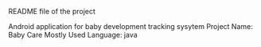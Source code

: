 README file of the project

Android application for baby development tracking sysytem
Project Name: Baby Care
Mostly Used Language: java

